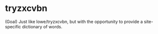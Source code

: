 # tryzxcvbn

(Goal) Just like lowe/tryzxcvbn, but with the opportunity to provide a site-specific dictionary of words.
